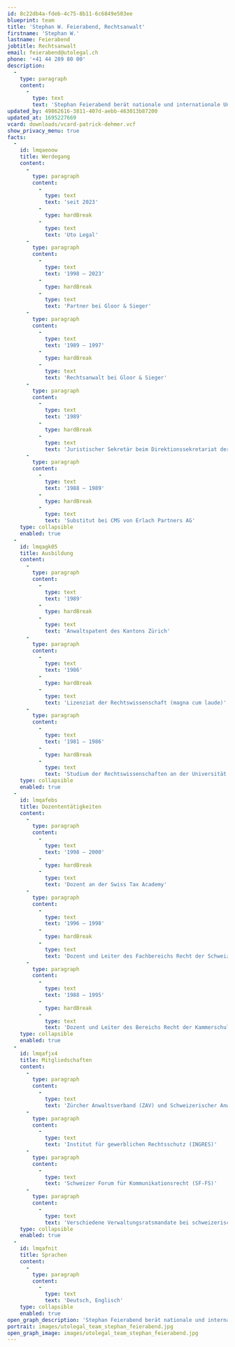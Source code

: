 ```yaml
---
id: 8c22db4a-fdeb-4c75-8b11-6c6849e503ee
blueprint: team
title: 'Stephan W. Feierabend, Rechtsanwalt'
firstname: 'Stephan W.'
lastname: Feierabend
jobtitle: Rechtsanwalt
email: feierabend@utolegal.ch
phone: '+41 44 289 80 00'
description:
  -
    type: paragraph
    content:
      -
        type: text
        text: 'Stephan Feierabend berät nationale und internationale Unternehmen der verschiedensten Branchen und Privatpersonen im Marken-, Urheber-, Design- und Lauterkeitsrecht sowie im Gesellschafts- und Vertragsrecht. Weiter verfügt er über langjährige Erfahrung im Werbe- und Medienrecht, in Kunsttransaktionen sowie in Fragen der unternehmerischen und privaten Nachlassplanung.'
updated_by: 49862616-3811-407d-aebb-463013b87200
updated_at: 1695227669
vcard: downloads/vcard-patrick-dehmer.vcf
show_privacy_menu: true
facts:
  -
    id: lmqaeoow
    title: Werdegang
    content:
      -
        type: paragraph
        content:
          -
            type: text
            text: 'seit 2023'
          -
            type: hardBreak
          -
            type: text
            text: 'Uto Legal'
      -
        type: paragraph
        content:
          -
            type: text
            text: '1998 – 2023'
          -
            type: hardBreak
          -
            type: text
            text: 'Partner bei Gloor & Sieger'
      -
        type: paragraph
        content:
          -
            type: text
            text: '1989 – 1997'
          -
            type: hardBreak
          -
            type: text
            text: 'Rechtsanwalt bei Gloor & Sieger'
      -
        type: paragraph
        content:
          -
            type: text
            text: '1989'
          -
            type: hardBreak
          -
            type: text
            text: 'Juristischer Sekretär beim Direktionssekretariat der Volkswirtschaftsdirektion des Kantons Zürich'
      -
        type: paragraph
        content:
          -
            type: text
            text: '1988 – 1989'
          -
            type: hardBreak
          -
            type: text
            text: 'Substitut bei CMS von Erlach Partners AG'
    type: collapsible
    enabled: true
  -
    id: lmqagk05
    title: Ausbildung
    content:
      -
        type: paragraph
        content:
          -
            type: text
            text: '1989'
          -
            type: hardBreak
          -
            type: text
            text: 'Anwaltspatent des Kantons Zürich'
      -
        type: paragraph
        content:
          -
            type: text
            text: '1986'
          -
            type: hardBreak
          -
            type: text
            text: 'Lizenziat der Rechtswissenschaft (magna cum laude)'
      -
        type: paragraph
        content:
          -
            type: text
            text: '1981 – 1986'
          -
            type: hardBreak
          -
            type: text
            text: 'Studium der Rechtswissenschaften an der Universität Zürich'
    type: collapsible
    enabled: true
  -
    id: lmqafebs
    title: Dozententätigkeiten
    content:
      -
        type: paragraph
        content:
          -
            type: text
            text: '1998 – 2000'
          -
            type: hardBreak
          -
            type: text
            text: 'Dozent an der Swiss Tax Academy'
      -
        type: paragraph
        content:
          -
            type: text
            text: '1996 – 1998'
          -
            type: hardBreak
          -
            type: text
            text: 'Dozent und Leiter des Fachbereichs Recht der Schweizerischen Kammerschule (seit 1998 Swiss Tax Academy)'
      -
        type: paragraph
        content:
          -
            type: text
            text: '1988 – 1995'
          -
            type: hardBreak
          -
            type: text
            text: 'Dozent und Leiter des Bereichs Recht der Kammerschule Zürich'
    type: collapsible
    enabled: true
  -
    id: lmqafjx4
    title: Mitgliedschaften
    content:
      -
        type: paragraph
        content:
          -
            type: text
            text: 'Zürcher Anwaltsverband (ZAV) und Schweizerischer Anwaltsverband (SAV)'
      -
        type: paragraph
        content:
          -
            type: text
            text: 'Institut für gewerblichen Rechtsschutz (INGRES)'
      -
        type: paragraph
        content:
          -
            type: text
            text: 'Schweizer Forum für Kommunikationsrecht (SF-FS)'
      -
        type: paragraph
        content:
          -
            type: text
            text: 'Verschiedene Verwaltungsratsmandate bei schweizerischen und ausländischen Gesellschaften'
    type: collapsible
    enabled: true
  -
    id: lmqafnit
    title: Sprachen
    content:
      -
        type: paragraph
        content:
          -
            type: text
            text: 'Deutsch, Englisch'
    type: collapsible
    enabled: true
open_graph_description: 'Stephan Feierabend berät nationale und internationale Unternehmen der verschiedensten Branchen und Privatpersonen im Marken-, Urheber-, Design- und Lauterkeitsrecht sowie im Gesellschafts- und Vertragsrecht. Weiter verfügt er über langjährige Erfahrung im Werbe- und Medienrecht, in Kunsttransaktionen sowie in Fragen der unternehmerischen und privaten Nachlassplanung.'
portrait: images/utolegal_team_stephan_feierabend.jpg
open_graph_image: images/utolegal_team_stephan_feierabend.jpg
---
```

